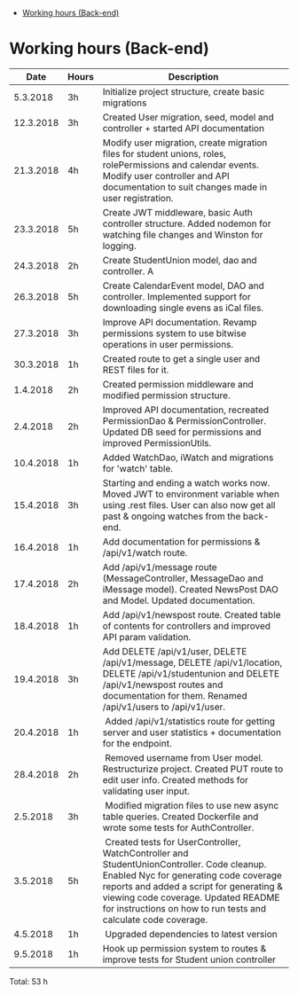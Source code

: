 <!-- START doctoc generated TOC please keep comment here to allow auto update -->

<!-- DON'T EDIT THIS SECTION, INSTEAD RE-RUN doctoc TO UPDATE -->

<!-- DON'T EDIT THIS SECTION, INSTEAD RE-RUN doctoc TO UPDATE -->

* [Working hours (Back-end)](#working-hours-back-end)

<!-- END doctoc generated TOC please keep comment here to allow auto update -->

# Working hours (Back-end)

| Date      | Hours | Description                                                                                                                                                                                                                                                                               |
| --------- | ----- | ----------------------------------------------------------------------------------------------------------------------------------------------------------------------------------------------------------------------------------------------------------------------------------------- |
| 5.3.2018  | 3h    | Initialize project structure, create basic migrations                                                                                                                                                                                                                                     |
| 12.3.2018 | 3h    | Created User migration, seed, model and controller + started API documentation                                                                                                                                                                                                            |
| 21.3.2018 | 4h    | Modify user migration, create migration files for student unions, roles, rolePermissions and calendar events. Modify user controller and API documentation to suit changes made in user registration.                                                                                     |
| 23.3.2018 | 5h    | Create JWT middleware, basic Auth controller structure. Added nodemon for watching file changes and Winston for logging.                                                                                                                                                                  |
| 24.3.2018 | 2h    | Create StudentUnion model, dao and controller. A                                                                                                                                                                                                                                          | dded API documentation for student union route and created some REST files for testing the StudentUnion endpoint. |
| 26.3.2018 | 5h    | Create CalendarEvent model, DAO and controller. Implemented support for downloading single evens as iCal files.                                                                                                                                                                           |
| 27.3.2018 | 3h    | Improve API documentation. Revamp permissions system to use bitwise operations in user permissions.                                                                                                                                                                                       |
| 30.3.2018 | 1h    | Created route to get a single user and REST files for it.                                                                                                                                                                                                                                 |
| 1.4.2018  | 2h    | Created permission middleware and modified permission structure.                                                                                                                                                                                                                          |
| 2.4.2018  | 2h    | Improved API documentation, recreated PermissionDao & PermissionController. Updated DB seed for permissions and improved PermissionUtils.                                                                                                                                                 |
| 10.4.2018 | 1h    | Added WatchDao, iWatch and migrations for 'watch' table.                                                                                                                                                                                                                                  |
| 15.4.2018 | 3h    | Starting and ending a watch works now. Moved JWT to environment variable when using .rest files. User can also now get all past & ongoing watches from the back-end.                                                                                                                      |
| 16.4.2018 | 1h    | Add documentation for permissions & /api/v1/watch route.                                                                                                                                                                                                                                  |
| 17.4.2018 | 2h    | Add /api/v1/message route (MessageController, MessageDao and iMessage model). Created NewsPost DAO and Model. Updated documentation.                                                                                                                                                      |
| 18.4.2018 | 1h    | Add /api/v1/newspost route. Created table of contents for controllers and improved API param validation.                                                                                                                                                                                  |
| 19.4.2018 | 3h    | Add DELETE /api/v1/user, DELETE /api/v1/message, DELETE /api/v1/location, DELETE /api/v1/studentunion and DELETE /api/v1/newspost routes and documentation for them. Renamed /api/v1/users to /api/v1/user.                                                                               |
| 20.4.2018 | 1h    |  Added /api/v1/statistics route for getting server and user statistics + documentation for the endpoint.                                                                                                                                                                                  |
| 28.4.2018 | 2h    |  Removed username from User model. Restructurize project. Created PUT route to edit user info. Created methods for validating user input.                                                                                                                                                 |
| 2.5.2018  | 3h    |  Modified migration files to use new async table queries. Created Dockerfile and wrote some tests for AuthController.                                                                                                                                                                     |
| 3.5.2018  | 5h    |  Created tests for UserController, WatchController and StudentUnionController. Code cleanup. Enabled Nyc for generating code coverage reports and added a script for generating & viewing code coverage. Updated README for instructions on how to run tests and calculate code coverage. |
| 4.5.2018  | 1h    |  Upgraded dependencies to latest version                                                                                                                                                                                                                                                  |
| 9.5.2018  | 1h    | Hook up permission system to routes & improve tests for Student union controller                                                                                                                                                                                                          |

Total: 53 h
